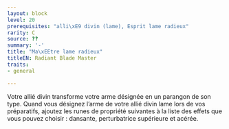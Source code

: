 ```yaml
---
layout: block
level: 20
prerequisites: "alli\xE9 divin (lame), Esprit lame radieux"
rarity: C
source: ??
summary: '-'
title: "Ma\xEEtre lame radieux"
titleEN: Radiant Blade Master
traits:
- general

---
```


<p>Votre allié divin transforme votre arme désignée en un parangon de son type. Quand vous désignez l’arme de votre allié divin lame lors de vos préparatifs, ajoutez les runes de propriété suivantes à la liste des effets que vous pouvez choisir : dansante, perturbatrice supérieure et acérée.</p>